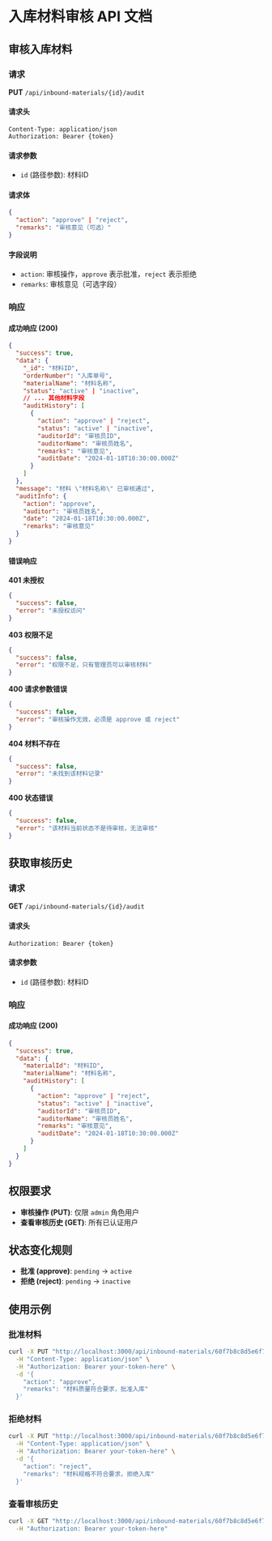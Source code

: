 # 入库材料审核 API 文档

## 审核入库材料

### 请求

**PUT** `/api/inbound-materials/{id}/audit`

#### 请求头
```
Content-Type: application/json
Authorization: Bearer {token}
```

#### 请求参数
- `id` (路径参数): 材料ID

#### 请求体
```json
{
  "action": "approve" | "reject",
  "remarks": "审核意见（可选）"
}
```

#### 字段说明
- `action`: 审核操作，`approve` 表示批准，`reject` 表示拒绝
- `remarks`: 审核意见（可选字段）

### 响应

#### 成功响应 (200)
```json
{
  "success": true,
  "data": {
    "_id": "材料ID",
    "orderNumber": "入库单号",
    "materialName": "材料名称",
    "status": "active" | "inactive",
    // ... 其他材料字段
    "auditHistory": [
      {
        "action": "approve" | "reject",
        "status": "active" | "inactive",
        "auditorId": "审核员ID",
        "auditorName": "审核员姓名",
        "remarks": "审核意见",
        "auditDate": "2024-01-18T10:30:00.000Z"
      }
    ]
  },
  "message": "材料 \"材料名称\" 已审核通过",
  "auditInfo": {
    "action": "approve",
    "auditor": "审核员姓名",
    "date": "2024-01-18T10:30:00.000Z",
    "remarks": "审核意见"
  }
}
```

#### 错误响应

**401 未授权**
```json
{
  "success": false,
  "error": "未授权访问"
}
```

**403 权限不足**
```json
{
  "success": false,
  "error": "权限不足，只有管理员可以审核材料"
}
```

**400 请求参数错误**
```json
{
  "success": false,
  "error": "审核操作无效，必须是 approve 或 reject"
}
```

**404 材料不存在**
```json
{
  "success": false,
  "error": "未找到该材料记录"
}
```

**400 状态错误**
```json
{
  "success": false,
  "error": "该材料当前状态不是待审核，无法审核"
}
```

## 获取审核历史

### 请求

**GET** `/api/inbound-materials/{id}/audit`

#### 请求头
```
Authorization: Bearer {token}
```

#### 请求参数
- `id` (路径参数): 材料ID

### 响应

#### 成功响应 (200)
```json
{
  "success": true,
  "data": {
    "materialId": "材料ID",
    "materialName": "材料名称",
    "auditHistory": [
      {
        "action": "approve" | "reject",
        "status": "active" | "inactive",
        "auditorId": "审核员ID",
        "auditorName": "审核员姓名",
        "remarks": "审核意见",
        "auditDate": "2024-01-18T10:30:00.000Z"
      }
    ]
  }
}
```

## 权限要求

- **审核操作 (PUT)**: 仅限 `admin` 角色用户
- **查看审核历史 (GET)**: 所有已认证用户

## 状态变化规则

- **批准 (approve)**: `pending` → `active`
- **拒绝 (reject)**: `pending` → `inactive`

## 使用示例

### 批准材料
```bash
curl -X PUT "http://localhost:3000/api/inbound-materials/60f7b8c8d5e6f7a8b9c0d1e2/audit" \
  -H "Content-Type: application/json" \
  -H "Authorization: Bearer your-token-here" \
  -d '{
    "action": "approve",
    "remarks": "材料质量符合要求，批准入库"
  }'
```

### 拒绝材料
```bash
curl -X PUT "http://localhost:3000/api/inbound-materials/60f7b8c8d5e6f7a8b9c0d1e2/audit" \
  -H "Content-Type: application/json" \
  -H "Authorization: Bearer your-token-here" \
  -d '{
    "action": "reject",
    "remarks": "材料规格不符合要求，拒绝入库"
  }'
```

### 查看审核历史
```bash
curl -X GET "http://localhost:3000/api/inbound-materials/60f7b8c8d5e6f7a8b9c0d1e2/audit" \
  -H "Authorization: Bearer your-token-here"
```